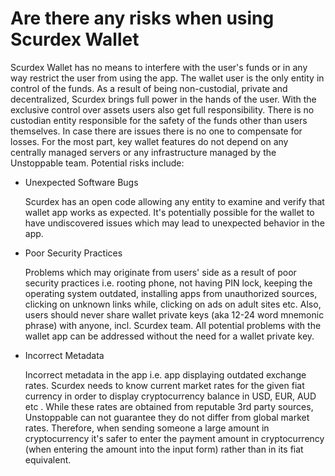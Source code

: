 # Are there any risks when using Scurdex Wallet

Scurdex Wallet has no means to interfere with the user's funds or in any way restrict the user from using the app. The wallet user is the only entity in control of the funds.
As a result of being non-custodial, private and decentralized, Scurdex brings full power in the hands of the user. With the exclusive control over assets users also get full responsibility. There is no custodian entity responsible for the safety of the funds other than users themselves. In case there are issues there is no one to compensate for losses.
For the most part, key wallet features do not depend on any centrally managed servers or any infrastructure managed by the Unstoppable team.
Potential risks include:

- Unexpected Software Bugs

  Scurdex has an open code allowing any entity to examine and verify that wallet app works as expected. It's potentially possible for the wallet to have undiscovered issues which may lead to unexpected behavior in the app.


- Poor Security Practices

  Problems which may originate from users' side as a result of poor security practices i.e. rooting phone, not having PIN lock, keeping the operating system outdated, installing apps from unauthorized sources, clicking on unknown links while, clicking on ads on adult sites etc. Also, users should never share wallet private keys (aka 12-24 word mnemonic phrase) with anyone, incl. Scurdex team. All potential problems with the wallet app can be addressed without the need for a wallet private key.

- Incorrect Metadata

  Incorrect metadata in the app i.e. app displaying outdated exchange rates. Scurdex needs to know current market rates for the given fiat currency in order to display cryptocurrency balance in USD, EUR, AUD etc . While these rates are obtained from reputable 3rd party sources, Unstoppable can not guarantee they do not differ from global market rates. Therefore, when sending someone a large amount in cryptocurrency it's safer to enter the payment amount in cryptocurrency (when entering the amount into the input form) rather than in its fiat equivalent.
